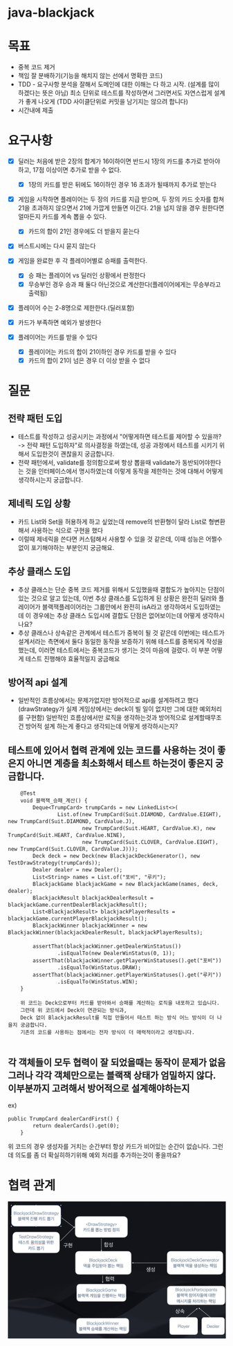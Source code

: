 # java-blackjack

# 목표

- 중복 코드 제거
- 책임 잘 분배하기(기능을 해치지 않는 선에서 명확한 코드)
- TDD - 요구사항 분석을 잘해서 도메인에 대한 이해는 다 하고 시작.
  (설계를 많이 하겠다는 뜻은 아님)
  최소 단위로 테스트를 작성하면서 그러면서도 자연스럽게 설계가 좋게 나오게
  (TDD 사이클단위로 커밋을 남기지는 않으려 합니다)
- 시간내에 제출

# 요구사항

- [X] 딜러는 처음에 받은 2장의 합계가 16이하이면 반드시 1장의 카드를 추가로 받아야 하고, 17점 이상이면 추가로 받을 수 없다.
    - [X] 1장의 카드를 받은 뒤에도 16이하인 경우 16 초과가 될때까지 추가로 받는다
- [x] 게임을 시작하면 플레이어는 두 장의 카드를 지급 받으며, 두 장의 카드 숫자를 합쳐 21을 초과하지 않으면서 21에 가깝게 만들면 이긴다. 21을 넘지 않을 경우 원한다면 얼마든지 카드를 계속 뽑을 수
  있다.
    - [X] 카드의 합이 21인 경우에도 더 받을지 묻는다
- [X] 버스트시에는 다시 묻지 않는다
- [x] 게임을 완료한 후 각 플레이어별로 승패를 출력한다.
    - [x] 승 패는 플레이어 vs 딜러인 상황에서 판정한다
    - [x] 무승부인 경우 승과 패 둘다 아닌것으로 계산한다(플레이어에게는 무승부라고 출력됨)

- [x] 플레이어 수는 2-8명으로 제한한다.(딜러포함)
- [X] 카드가 부족하면 예외가 발생한다

- [x] 플레이어는 카드를 받을 수 있다
    - [x] 플레이어는 카드의 합이 21이하인 경우 카드를 받을 수 있다
    - [x] 카드의 합이 21이 넘은 경우 더 이상 받을 수 없다

# 질문

## 전략 패턴 도입

- 테스트를 작성하고 성공시키는 과정에서 "어떻게하면 테스트를 제어할 수 있을까? -> 전략 패턴 도입하자"로 의사결정을 하였는데,
  성공 과정에서 테스트를 시키기 위해서 도입한것이 괜찮을지 궁금합니다.
- 전략 패턴에서, validate를 정의함으로써 항상 뽑을때 validate가 동반되어야한다는 것을 인터페이스에서 명시하였는데
  이렇게 동작을 제한하는 것에 대해서 어떻게 생각하시는지 궁금합니다.

## 제네릭 도입 상황

- 카드 List와 Set을 허용하게 하고 싶었는데 remove의 반환형이 달라 List로 형변환해서 사용하는 식으로 구현을 했다
- 이럴때 제네릭을 쓴다면 커스텀해서 사용할 수 있을 것 같은데, 이때 성능은 어쩔수 없이 포기해야하는 부분인지 궁금해요.

## 추상 클래스 도입

- 추상 클래스는 단순 중복 코드 제거를 위해서 도입했을때 결합도가 높아지는 단점이 있는 것으로 알고 있는데,
  이번 추상 클래스를 도입하게 된 상황은 완전히 딜러와 플레이어가 블랙잭플레이어라는 그룹안에서 완전히 isA라고 생각하여서 도입하였는데
  이 경우에는 추상 클래스 도입시에 결합도 단점은 없어보이는데 어떻게 생각하시나요?
- 추상 클래스나 상속같은 관계에서 테스트가 중복이 될 것 같은데 이번에는 테스트가 설계서라는 측면에서 둘다 동일한 동작을 보증하기 위해 테스트를 중복되게 작성을 했는데,
  이러면 테스트에서는 중복코드가 생기는 것이 마음에 걸렸다. 이 부분 어떻게 테스트 진행해야 효율적일지 궁금해요

## 방어적 api 설계

- 일반적인 흐름상에서는 문제가없지만 방어적으로 api를 설계하려고 했다 (drawStrategy가 실제 게임상에서는 deck이 빌 일이 없지만 그에 대한 예외처리를 구현함)
  일반적인 흐름상에서만 로직을 생각하는것과 방어적으로 설계할때무조건 방어적 설계 하는게 좋다고 생각되는데 어떻게 생각하시는지?

## 테스트에 있어서 협력 관계에 있는 코드를 사용하는 것이 좋은지 아니면 계층을 최소화해서 테스트 하는것이 좋은지 궁금합니다.

```
    @Test
    void 블랙잭_승패_계산() {
        Deque<TrumpCard> trumpCards = new LinkedList<>(
                List.of(new TrumpCard(Suit.DIAMOND, CardValue.EIGHT), new TrumpCard(Suit.DIAMOND, CardValue.J),
                        new TrumpCard(Suit.HEART, CardValue.K), new TrumpCard(Suit.HEART, CardValue.NINE),
                        new TrumpCard(Suit.CLOVER, CardValue.EIGHT), new TrumpCard(Suit.CLOVER, CardValue.J)));
        Deck deck = new Deck(new BlackjackDeckGenerator(), new TestDrawStrategy(trumpCards));
        Dealer dealer = new Dealer();
        List<String> names = List.of("포비", "루키");
        BlackjackGame blackjackGame = new BlackjackGame(names, deck, dealer);
        BlackjackResult blackjackDealerResult = blackjackGame.currentDealerBlackjackResult();
        List<BlackjackResult> blackjackPlayerResults = blackjackGame.currentPlayerBlackjackResult();
        BlackjackWinner blackjackWinner = new BlackjackWinner(blackjackDealerResult, blackjackPlayerResults);

        assertThat(blackjackWinner.getDealerWinStatus())
                .isEqualTo(new DealerWinStatus(0, 1));
        assertThat(blackjackWinner.getPlayerWinStatuses().get("포비"))
                .isEqualTo(WinStatus.DRAW);
        assertThat(blackjackWinner.getPlayerWinStatuses().get("루키"))
                .isEqualTo(WinStatus.WIN);
    }
    
    위 코드는 Deck으로부터 카드를 받아와서 승패를 계산하는 로직을 내포하고 있습니다.
    그런데 위 코드에서 Deck이 연관되는 방식과,
    Deck 없이 BlackjackResult를 직접 만들어서 테스트 하는 방식 어느 방식이 더 나을지 궁금합니다.
    기존의 코드를 사용하는 점에서는 전자 방식이 더 매력적이라고 생각됩니다.
    
```

## 각 객체들이 모두 협력이 잘 되었을때는 동작이 문제가 없음 그러나 각각 객체만으로는 블랙잭 상태가 엄밀하지 않다. 이부분까지 고려해서 방어적으로 설계해야하는지

ex)

```
public TrumpCard dealerCardFirst() {
        return dealerCards().get(0);
    }
```

위 코드의 경우 생성자를 거치는 순간부터 항상 카드가 비어있는 순간이 없습니다.
그런데 의도를 좀 더 확실히하기위해 예외 처리를 추가하는것이 좋을까요?

# 협력 관계

![diagram.png](./diagram.png)


